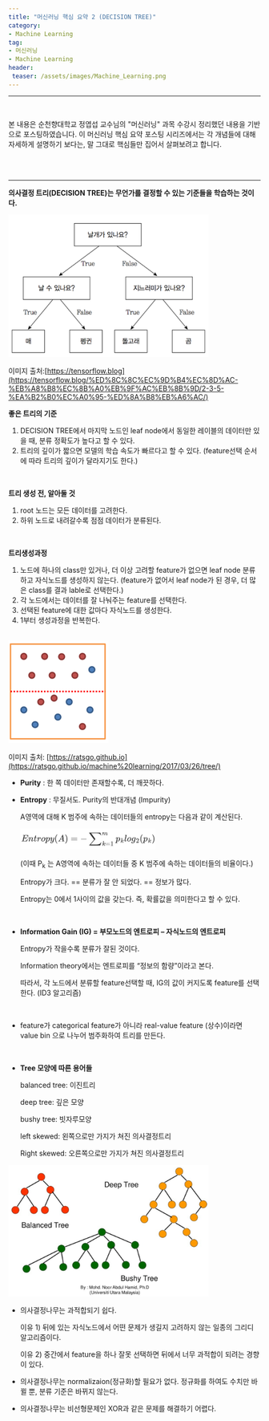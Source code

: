 ```yaml
---
title: "머신러닝 핵심 요약 2 (DECISION TREE)"
category: 
- Machine Learning
tag: 
- 머신러닝
- Machine Learning
header:
 teaser: /assets/images/Machine_Learning.png
---
```


-----

<br/>

본 내용은 순천향대학교 정엽섭 교수님의 "머신러닝" 과목 수강시 정리했던 내용을 기반으로 포스팅하였습니다. 이 머신러닝 핵심 요약 포스팅 시리즈에서는 각 개념들에 대해 자세하게 설명하기 보다는, 말 그대로 핵심들만 집어서 살펴보려고 합니다.

<br/>

<br/>

----

**의사결정 트리(DECISION TREE)는 무언가를 결정할 수 있는 기준들을 학습하는 것이다.**

<img src = "/assets/images/2021-09-06-ML-studying/2-22.png" width="400px"> 

이미지 출처:[https://tensorflow.blog](https://tensorflow.blog/%ED%8C%8C%EC%9D%B4%EC%8D%AC-%EB%A8%B8%EC%8B%A0%EB%9F%AC%EB%8B%9D/2-3-5-%EA%B2%B0%EC%A0%95-%ED%8A%B8%EB%A6%AC/)

**좋은 트리의 기준**

1) DECISION TREE에서 마지막 노드인 leaf node에서 동일한 레이블의 데이터만 있을 때, 분류 정확도가 높다고 할 수 있다.
2) 트리의 깊이가 짧으면 모델의 학습 속도가 빠르다고 할 수 있다. (feature선택 순서에 따라 트리의 깊이가 달라지기도 한다.)

<br/>

**트리 생성 전, 알아둘 것** 

1. root 노드는 모든 데이터를 고려한다. 
2. 하위 노드로 내려갈수록 점점 데이터가 분류된다.

<br/>

**트리생성과정** 

1. 노드에 하나의 class만 있거나, 더 이상 고려할 feature가 없으면 leaf node 분류하고 자식노드를 생성하지 않는다. (feature가 없어서 leaf node가 된 경우, 더 많은 class를 결과 lable로 선택한다.) 
2. 각 노드에서는 데이터를 잘 나눠주는 feature를 선택한다.
3. 선택된 feature에 대한 값마다 자식노드를 생성한다.
4. 1부터 생성과정을 반복한다.

<br/>

<img src = "/assets/images/2021-09-06-ML-studying/heIgkif.png" width="200px">

이미지 출처: [https://ratsgo.github.io](https://ratsgo.github.io/machine%20learning/2017/03/26/tree/)

- **Purity** : 한 쪽 데이터만 존재할수록, 더 깨끗하다.

- **Entropy** : 무질서도. Purity의 반대개념 (Impurity)

  A영역에 대해 K 범주에 속하는 데이터들의 entropy는 다음과 같이 계산된다.
  
  <img src = "/assets/images/2021-09-06-ML-studying/image-20210906135300489.png" width="270px">
  
  (이때 P<sub>k</sub> 는 A영역에 속하는 데이터들 중 K 범주에 속하는 데이터들의 비율이다.)

  

  Entropy가 크다. == 분류가 잘 안 되었다. == 정보가 많다. 

  Entropy는 0에서 1사이의 값을 갖는다. 즉, 확률값을 의미한다고 할 수 있다.

<br/>

- **Information Gain (IG) = 부모노드의 엔트로피 – 자식노드의 엔트로피**

  Entropy가 작을수록 분류가 잘된 것이다. 

  Information theory에서는 엔트로피를 “정보의 함량”이라고 본다. 

  따라서, 각 노드에서 분류할 feature선택할 때, IG의 값이 커지도록 feature를 선택한다. (ID3 알고리즘)

<br/>

- feature가 categorical feature가 아니라 real-value feature (상수)이라면 value bin 으로 나누어 범주화하여 트리를 만든다.

<br/>

- **Tree 모양에 따른 용어들**

  balanced tree: 이진트리

  deep tree: 깊은 모양

  bushy tree: 빗자루모양

  left skewed: 왼쪽으로만 가지가 쳐진 의사결정트리

  Right skewed: 오른쪽으로만 가지가 쳐진 의사결정트리

<img src = "/assets/images/2021-09-06-ML-studying/image-20210905225558993.png" width="400px">

<br/>

- 의사결정나무는 과적합되기 쉽다. 

  이유 1) 뒤에 있는 자식노드에서 어떤 문제가 생길지 고려하지 않는 일종의 그리디 알고리즘이다.

  이유 2) 중간에서 feature을 하나 잘못 선택하면 뒤에서 너무 과적합이 되려는 경향이 있다.

- 의사결정나무는 normalizaion(정규화)할 필요가 없다. 정규화를 하여도 수치만 바뀔 뿐, 분류 기준은 바뀌지 않는다.

- 의사결정나무는 비선형문제인 XOR과 같은 문제를 해결하기 어렵다.

<br/>

<br/>

